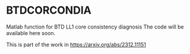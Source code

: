 # BTDCORCONDIA
Matlab function for BTD LL1 core consistency diagnosis
The code will be available here soon.

This is part of the work in https://arxiv.org/abs/2312.11151
